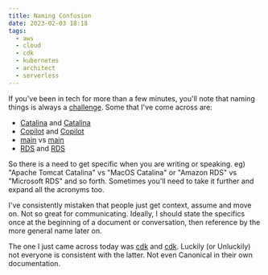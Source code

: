 ```yaml
---
title: Naming Confusion
date: 2023-02-03 18:18
tags:
  - aws
  - cloud
  - cdk
  - kubernetes
  - architect
  - serverless
---
```


If you've been in tech for more than a few minutes, you'll note that naming things is always a [challenge](https://www.martinfowler.com/bliki/TwoHardThings.html). Some that I've come across are:

* [Catalina](https://tomcat.apache.org/tomcat-7.0-doc/api/org/apache/catalina/startup/Catalina.html) and [Catalina](https://en.wikipedia.org/wiki/MacOS_Catalina)
* [Copilot](https://aws.amazon.com/containers/copilot/) and [Copilot](https://github.com/features/copilot)
* [main](https://github.com/github/renaming) vs [main](https://opensource.com/article/19/5/how-write-good-c-main-function) 
* [RDS](https://aws.amazon.com/rds/) and [RDS](https://learn.microsoft.com/en-us/windows-server/remote/remote-desktop-services/welcome-to-rds)

So there is a need to get specific when you are writing or speaking. eg) "Apache Tomcat Catalina" vs "MacOS Catalina" or "Amazon RDS" vs "Microsoft RDS" and so forth. Sometimes you'll need to take it further and expand all the acronyms too. 

I've consistently mistaken that people just get context, assume and move on. Not so great for communicating. Ideally, I should state the specifics once at the beginning of a document or conversation, then reference by the more general name later on.

The one I just came across today was [cdk](https://aws.amazon.com/cdk/) and [cdk](https://canonical.com/blog/canonicals-distribution-of-kubernetes-supported-on-arm-architecture). Luckily (or Unluckily) not everyone is consistent with the latter. Not even Canonical in their own documentation. 